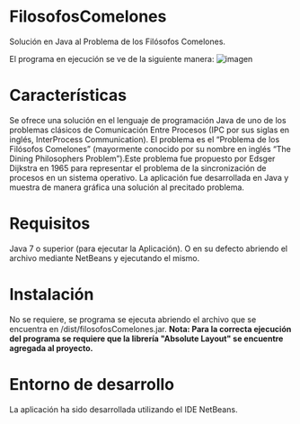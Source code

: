 # FilosofosComelones
Solución en Java al Problema de los Filósofos Comelones.

El programa en ejecución se ve de la siguiente manera:
![imagen](https://user-images.githubusercontent.com/90994691/184269464-c07e0db3-46a9-47fc-adf6-e8a846e36daa.png)


# Características
Se ofrece una solución en el lenguaje de programación Java de uno de los problemas clásicos de Comunicación Entre Procesos (IPC por sus siglas en inglés, InterProcess Communication). El problema es el “Problema de los Filósofos Comelones” (mayormente conocido por su nombre en inglés “The Dining Philosophers Problem”).Este problema fue propuesto por Edsger Dijkstra en 1965 para representar el problema de la sincronización de procesos en un sistema operativo.
La aplicación fue desarrollada en Java y muestra de manera gráfica una solución al precitado problema.


# Requisitos
Java 7 o superior (para ejecutar la Aplicación). O en su defecto abriendo el archivo mediante NetBeans y ejecutando el mismo.


# Instalación
No se requiere, se programa se ejecuta abriendo el archivo que se encuentra en /dist/filosofosComelones.jar.
**Nota: Para la correcta ejecución del programa se requiere que la librería "Absolute Layout" se encuentre agregada al proyecto.**


# Entorno de desarrollo
La aplicación ha sido desarrollada utilizando el IDE NetBeans.
